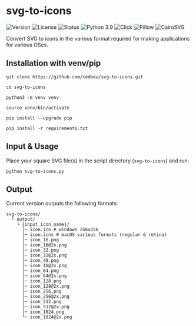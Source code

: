 # svg-to-icons
![Version](https://img.shields.io/github/v/tag/cedbeu/svg-to-icons?label=version&style=flat)
![License](https://img.shields.io/badge/license-MIT-green?style=flat)
![Status](https://img.shields.io/badge/status-active-brightgreen?style=flat)
![Python 3.9](https://img.shields.io/badge/Python-3.9-blue?style=flat&logo=python)
![Click](https://img.shields.io/badge/Click-CLI-orange?style=flat)
![Pillow](https://img.shields.io/badge/Pillow-Image%20Processing-yellow?style=flat)
![CairoSVG](https://img.shields.io/badge/CairoSVG-SVG%20Rendering-purple?style=flat)

Convert SVG to icons in the various format required for making applications for various OSes.

## Installation with venv/pip
`git clone https://github.com/cedbeu/svg-to-icons.git`

`cd svg-to-icons`

`python3 -m venv venv`

`source venv/bin/activate`

`pip install --upgrade pip`

`pip install -r requirements.txt`

## Input & Usage
Place your square SVG file(s) in the script directory (`svg-to-icons`) and run:

`python svg-to-icons.py`

## Output
Current version outputs the following formats:

```
svg-to-icons/
  └ output/
    └ {input_icon_name}/
      │─ icon.ico # windows 256x256
      │─ icon.icns # macOS various formats (regular & retina)
      │─ icon_16.png
      │─ icon_16@2x.png
      │─ icon_32.png
      │─ icon_32@2x.png
      │─ icon_48.png
      │─ icon_48@2x.png
      │─ icon_64.png
      │─ icon_64@2x.png
      │─ icon_128.png
      │─ icon_128@2x.png
      │─ icon_256.png
      │─ icon_256@2x.png
      │─ icon_512.png
      │─ icon_512@2x.png
      │─ icon_1024.png
      └─ icon_1024@2x.png
```
